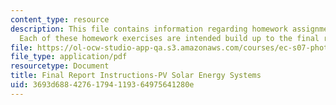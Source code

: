 ```yaml
---
content_type: resource
description: This file contains information regarding homework assignment instructions.
  Each of these homework exercises are intended build up to the final report.
file: https://ol-ocw-studio-app-qa.s3.amazonaws.com/courses/ec-s07-photovoltaic-solar-energy-systems-fall-2004/3693d68842761794119364975641280e_MITEC_S07F04_final_report.pdf
file_type: application/pdf
resourcetype: Document
title: Final Report Instructions-PV Solar Energy Systems
uid: 3693d688-4276-1794-1193-64975641280e
---
```

